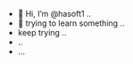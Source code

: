 - 👋 Hi, I’m @hasoft1 ..
- 👀 trying to learn something ..
- keep trying ..
- ..
- ...

<!---
hasoft1/hasoft1 is a ✨ special ✨ repository because its `README.md` (this file) appears on your GitHub profile.
You can click the Preview link to take a look at your changes.
--->

